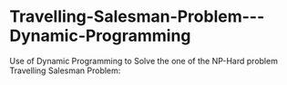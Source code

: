 # Travelling-Salesman-Problem---Dynamic-Programming
Use of Dynamic Programming to Solve the one of the NP-Hard problem Travelling Salesman Problem:
